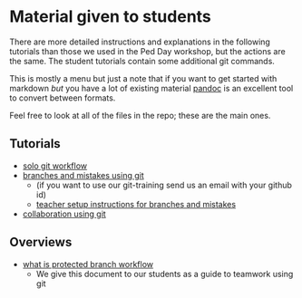 # Material given to students

There are more detailed instructions and explanations in the following tutorials than those we used in the Ped Day workshop, but the actions are the same. The student tutorials contain some additional
git commands.

This is mostly a menu but just a note that if you want to get started with markdown _but_ you have a lot of existing  material  [pandoc](https://pandoc.org/) is an excellent tool to convert between formats.

Feel free to look at all of the files in the repo; these are the main ones.

## Tutorials

- [solo git workflow](01_basics.md)
- [branches and mistakes using git](02_mistakes_branches.md)  
  - (if you want to use our git-training send us an email with your github id)
  - [teacher setup instructions for branches and mistakes](02_03_setup.md)
- [collaboration using git](03_collaboration.md)

## Overviews

- [what is protected branch workflow](protected_branch_workflow.md)
  - We give this document to our students as a guide to teamwork using git
